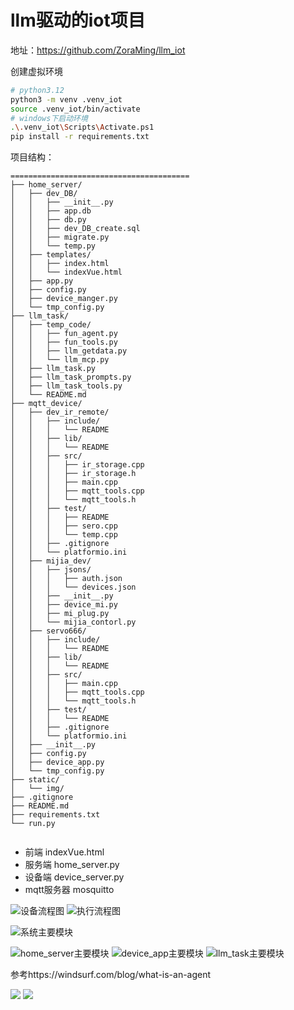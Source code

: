 # llm驱动的iot项目

地址：https://github.com/ZoraMing/llm_iot

创建虚拟环境

```bash
# python3.12
python3 -m venv .venv_iot
source .venv_iot/bin/activate
# windows下启动环境
.\.venv_iot\Scripts\Activate.ps1
pip install -r requirements.txt
```


项目结构：

```
========================================
├── home_server/
│   ├── dev_DB/
│   │   ├── __init__.py
│   │   ├── app.db
│   │   ├── db.py
│   │   ├── dev_DB_create.sql
│   │   ├── migrate.py
│   │   └── temp.py
│   ├── templates/
│   │   ├── index.html
│   │   └── indexVue.html
│   ├── app.py
│   ├── config.py
│   ├── device_manger.py
│   └── tmp_config.py
├── llm_task/
│   ├── temp_code/
│   │   ├── fun_agent.py
│   │   ├── fun_tools.py
│   │   ├── llm_getdata.py
│   │   └── llm_mcp.py
│   ├── llm_task.py
│   ├── llm_task_prompts.py
│   ├── llm_task_tools.py
│   └── README.md
├── mqtt_device/
│   ├── dev_ir_remote/
│   │   ├── include/
│   │   │   └── README
│   │   ├── lib/
│   │   │   └── README
│   │   ├── src/
│   │   │   ├── ir_storage.cpp
│   │   │   ├── ir_storage.h
│   │   │   ├── main.cpp
│   │   │   ├── mqtt_tools.cpp
│   │   │   └── mqtt_tools.h
│   │   ├── test/
│   │   │   ├── README
│   │   │   ├── sero.cpp
│   │   │   └── temp.cpp
│   │   ├── .gitignore
│   │   └── platformio.ini
│   ├── mijia_dev/
│   │   ├── jsons/
│   │   │   ├── auth.json
│   │   │   └── devices.json
│   │   ├── __init__.py
│   │   ├── device_mi.py
│   │   ├── mi_plug.py
│   │   └── mijia_contorl.py
│   ├── servo666/
│   │   ├── include/
│   │   │   └── README
│   │   ├── lib/
│   │   │   └── README
│   │   ├── src/
│   │   │   ├── main.cpp
│   │   │   ├── mqtt_tools.cpp
│   │   │   └── mqtt_tools.h
│   │   ├── test/
│   │   │   └── README
│   │   ├── .gitignore
│   │   └── platformio.ini
│   ├── __init__.py
│   ├── config.py
│   ├── device_app.py
│   └── tmp_config.py
├── static/
│   └── img/
├── .gitignore
├── README.md
├── requirements.txt
└── run.py


```
- 前端          indexVue.html
- 服务端        home_server.py
- 设备端        device_server.py
- mqtt服务器    mosquitto

![设备流程图](static/img/设备流程甘特图.png)
![执行流程图](static/img/2执行流程图.png)

![系统主要模块](static/img/1.1系统主要模块.png)

![home_server主要模块](static/img/1.2home_server主要模块.png)
![device_app主要模块](static/img/1.3device_app主要模块.png)
![llm_task主要模块](static/img/1.4llm_task主要模块.png)


参考https://windsurf.com/blog/what-is-an-agent

![](https://exafunction.github.io/public/images/windsurf/agentic-loop.jpg)
![](https://exafunction.github.io/public/images/windsurf/agentic-vs-non-agentic.jpg)